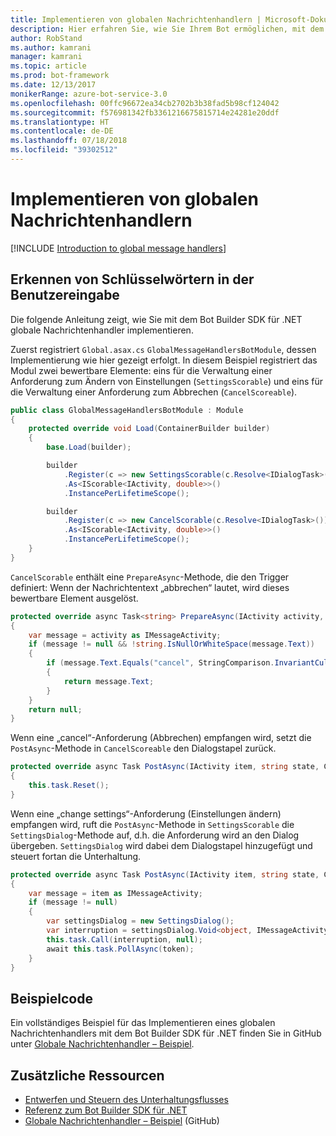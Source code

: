 ```yaml
---
title: Implementieren von globalen Nachrichtenhandlern | Microsoft-Dokumentation
description: Hier erfahren Sie, wie Sie Ihrem Bot ermöglichen, mit dem Bot Builder SDK für .NET auf Benutzereingaben mit bestimmten Schlüsselwörtern zu achten und diese zu verarbeiten.
author: RobStand
ms.author: kamrani
manager: kamrani
ms.topic: article
ms.prod: bot-framework
ms.date: 12/13/2017
monikerRange: azure-bot-service-3.0
ms.openlocfilehash: 00ffc96672ea34cb2702b3b38fad5b98cf124042
ms.sourcegitcommit: f576981342fb3361216675815714e24281e20ddf
ms.translationtype: HT
ms.contentlocale: de-DE
ms.lasthandoff: 07/18/2018
ms.locfileid: "39302512"
---
```

# <a name="implement-global-message-handlers"></a>Implementieren von globalen Nachrichtenhandlern

[!INCLUDE [Introduction to global message handlers](../includes/snippet-global-handlers-intro.md)]

## <a name="listen-for-keywords-in-user-input"></a>Erkennen von Schlüsselwörtern in der Benutzereingabe

Die folgende Anleitung zeigt, wie Sie mit dem Bot Builder SDK für .NET globale Nachrichtenhandler implementieren.

Zuerst registriert `Global.asax.cs` `GlobalMessageHandlersBotModule`, dessen Implementierung wie hier gezeigt erfolgt. In diesem Beispiel registriert das Modul zwei bewertbare Elemente: eins für die Verwaltung einer Anforderung zum Ändern von Einstellungen (`SettingsScorable`) und eins für die Verwaltung einer Anforderung zum Abbrechen (`CancelScoreable`).

```cs
public class GlobalMessageHandlersBotModule : Module
{
    protected override void Load(ContainerBuilder builder)
    {
        base.Load(builder);

        builder
            .Register(c => new SettingsScorable(c.Resolve<IDialogTask>()))
            .As<IScorable<IActivity, double>>()
            .InstancePerLifetimeScope();

        builder
            .Register(c => new CancelScorable(c.Resolve<IDialogTask>()))
            .As<IScorable<IActivity, double>>()
            .InstancePerLifetimeScope();
    }
}
```

`CancelScorable` enthält eine `PrepareAsync`-Methode, die den Trigger definiert: Wenn der Nachrichtentext „abbrechen“ lautet, wird dieses bewertbare Element ausgelöst.

```cs
protected override async Task<string> PrepareAsync(IActivity activity, CancellationToken token)
{
    var message = activity as IMessageActivity;
    if (message != null && !string.IsNullOrWhiteSpace(message.Text))
    {
        if (message.Text.Equals("cancel", StringComparison.InvariantCultureIgnoreCase))
        {
            return message.Text;
        }
    }
    return null;
}
```

Wenn eine „cancel“-Anforderung (Abbrechen) empfangen wird, setzt die `PostAsync`-Methode in `CancelScoreable` den Dialogstapel zurück. 

```cs
protected override async Task PostAsync(IActivity item, string state, CancellationToken token)
{
    this.task.Reset();
}
```

Wenn eine „change settings“-Anforderung (Einstellungen ändern) empfangen wird, ruft die `PostAsync`-Methode in `SettingsScorable` die `SettingsDialog`-Methode auf, d.h. die Anforderung wird an den Dialog übergeben. `SettingsDialog` wird dabei dem Dialogstapel hinzugefügt und steuert fortan die Unterhaltung.

```cs
protected override async Task PostAsync(IActivity item, string state, CancellationToken token)
{
    var message = item as IMessageActivity;
    if (message != null)
    {
        var settingsDialog = new SettingsDialog();
        var interruption = settingsDialog.Void<object, IMessageActivity>();
        this.task.Call(interruption, null);
        await this.task.PollAsync(token);
    }
}
```

## <a name="sample-code"></a>Beispielcode

Ein vollständiges Beispiel für das Implementieren eines globalen Nachrichtenhandlers mit dem Bot Builder SDK für .NET finden Sie in GitHub unter <a href="https://github.com/Microsoft/BotBuilder-Samples/tree/master/CSharp/core-GlobalMessageHandlers" target="_blank">Globale Nachrichtenhandler – Beispiel</a>.

## <a name="additional-resources"></a>Zusätzliche Ressourcen

- [Entwerfen und Steuern des Unterhaltungsflusses](../bot-service-design-conversation-flow.md)
- <a href="/dotnet/api/?view=botbuilder-3.12.2.4" target="_blank">Referenz zum Bot Builder SDK für .NET</a>
- <a href="https://github.com/Microsoft/BotBuilder-Samples/tree/master/CSharp/core-GlobalMessageHandlers" target="_blank">Globale Nachrichtenhandler – Beispiel</a> (GitHub)

